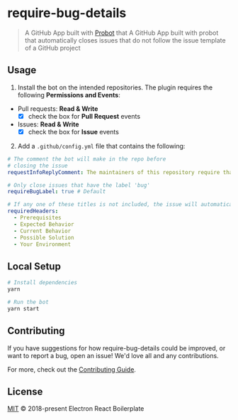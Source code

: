 # require-bug-details

> A GitHub App built with [Probot](https://github.com/probot/probot) that A GitHub App built with probot that automatically closes issues that do not follow the issue template of a GitHub project

## Usage

1. Install the bot on the intended repositories. The plugin requires the following **Permissions and Events**:
- Pull requests: **Read & Write**
  - [x] check the box for **Pull Request** events
- Issues: **Read & Write**
  - [x] check the box for **Issue** events
2. Add a `.github/config.yml` file that contains the following:

```yml
# The comment the bot will make in the repo before
# closing the issue
requestInfoReplyComment: The maintainers of this repository require that you fill out the issue template correctly. # Default

# Only close issues that have the label 'bug'
requireBugLabel: true # Default

# If any one of these titles is not included, the issue will automatically be closed
requiredHeaders:
  - Prerequisites
  - Expected Behavior
  - Current Behavior
  - Possible Solution
  - Your Environment
```

## Local Setup

```sh
# Install dependencies
yarn

# Run the bot
yarn start
```

## Contributing

If you have suggestions for how require-bug-details could be improved, or want to report a bug, open an issue! We'd love all and any contributions.

For more, check out the [Contributing Guide](CONTRIBUTING.md).

## License

[MIT](LICENSE) © 2018-present Electron React Boilerplate
